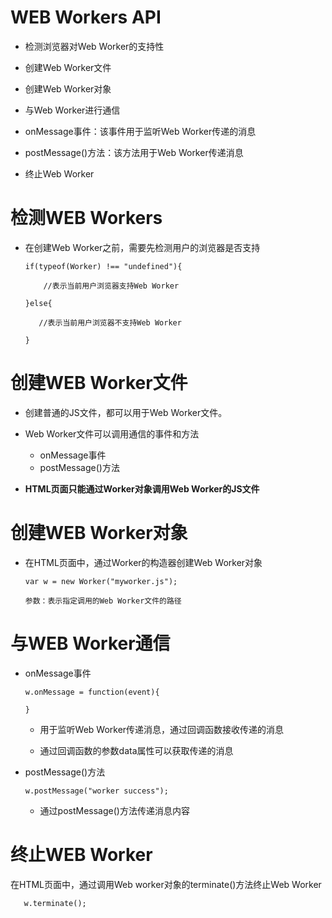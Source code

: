 # WEB Workers API 
 
 - 检测浏览器对Web Worker的支持性
 - 创建Web Worker文件
 - 创建Web Worker对象
 - 与Web Worker进行通信

  - onMessage事件：该事件用于监听Web Worker传递的消息

  - postMessage()方法：该方法用于Web Worker传递消息

- 终止Web Worker

# 检测WEB Workers

 - 在创建Web Worker之前，需要先检测用户的浏览器是否支持

       if(typeof(Worker) !== "undefined"){

           //表示当前用户浏览器支持Web Worker

       }else{

          //表示当前用户浏览器不支持Web Worker

       }

# 创建WEB Worker文件

 - 创建普通的JS文件，都可以用于Web Worker文件。

 - Web Worker文件可以调用通信的事件和方法

   - onMessage事件
   - postMessage()方法

 - **HTML页面只能通过Worker对象调用Web Worker的JS文件**

# 创建WEB Worker对象

 - 在HTML页面中，通过Worker的构造器创建Web Worker对象

       var w = new Worker("myworker.js");

       参数：表示指定调用的Web Worker文件的路径

# 与WEB Worker通信

 - onMessage事件

       w.onMessage = function(event){

       }

   - 用于监听Web Worker传递消息，通过回调函数接收传递的消息

   - 通过回调函数的参数data属性可以获取传递的消息

 - postMessage()方法

       w.postMessage("worker success");

     - 通过postMessage()方法传递消息内容

# 终止WEB Worker

在HTML页面中，通过调用Web worker对象的terminate()方法终止Web Worker

       w.terminate();
      
   
